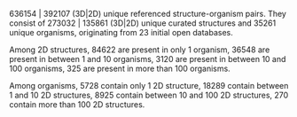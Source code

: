 636154 | 392107 (3D|2D) unique referenced structure-organism pairs. 
 They consist of 
 273032 | 135861 (3D|2D) unique curated structures and 
 35261 unique organisms,
 originating from 
 23 initial open databases. 
 
 Among 2D structures, 
 84622 are present in only 1 organism, 
 36548 are present in between 1 and 10 organisms, 
 3120 are present in between 10 and 100 organisms, 
 325 are present in more than 100 organisms. 
 
 Among organisms, 
 5728 contain only 1 2D structure, 
 18289 contain between 1 and 10 2D structures, 
 8925 contain between 10 and 100 2D structures, 
 270 contain more than 100 2D structures. 
